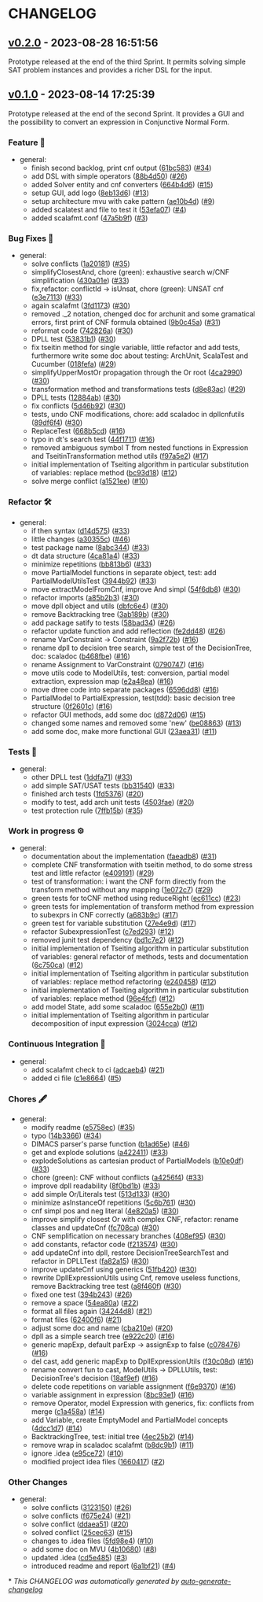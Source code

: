 # CHANGELOG

## [v0.2.0](https://github.com/Mala1180/PPS-22-satify/releases/tag/v0.2.0) - 2023-08-28 16:51:56

Prototype released at the end of the third Sprint.
It permits solving simple SAT problem instances and provides a richer DSL for the input. 

## [v0.1.0](https://github.com/Mala1180/PPS-22-satify/releases/tag/v0.1.0) - 2023-08-14 17:25:39

Prototype released at the end of the second Sprint.
It provides a GUI and the possibility to convert an expression in Conjunctive Normal Form.

### Feature 🚀

- general:
  - finish second backlog, print cnf output ([61bc583](https://github.com/Mala1180/PPS-22-satify/commit/61bc5833512c34d8b7ae9307ad1750bfbb54d1d9)) ([#34](https://github.com/Mala1180/PPS-22-satify/pull/34))
  - add DSL with simple operators ([88b4d50](https://github.com/Mala1180/PPS-22-satify/commit/88b4d50034c011b5d9167c3269c8fac0b8190a95)) ([#26](https://github.com/Mala1180/PPS-22-satify/pull/26))
  - added Solver entity and cnf converters ([664b4d6](https://github.com/Mala1180/PPS-22-satify/commit/664b4d603a7d4d71b08606bf7e0825aa9f2a8985)) ([#15](https://github.com/Mala1180/PPS-22-satify/pull/15))
  - setup GUI, add logo ([8eb13d6](https://github.com/Mala1180/PPS-22-satify/commit/8eb13d66192b930361713d18f675cb4c3db1583e)) ([#13](https://github.com/Mala1180/PPS-22-satify/pull/13))
  - setup architecture mvu with cake pattern ([ae10b4d](https://github.com/Mala1180/PPS-22-satify/commit/ae10b4d2687bf2ccacedba3c1c7c5f14251434c2)) ([#9](https://github.com/Mala1180/PPS-22-satify/pull/9))
  - added scalatest and file to test it ([53efa07](https://github.com/Mala1180/PPS-22-satify/commit/53efa072e1716f40862f5e980154a578c0133e4f)) ([#4](https://github.com/Mala1180/PPS-22-satify/pull/4))
  - added scalafmt.conf ([47a5b9f](https://github.com/Mala1180/PPS-22-satify/commit/47a5b9fb00c7757cf5a6520fe326cc164dfefd38)) ([#3](https://github.com/Mala1180/PPS-22-satify/pull/3))

### Bug Fixes 🐛

- general:
  - solve conflicts ([1a20181](https://github.com/Mala1180/PPS-22-satify/commit/1a20181c1955244e4a4c91cdc8f2c9a5a5a8fb40)) ([#35](https://github.com/Mala1180/PPS-22-satify/pull/35))
  - simplifyClosestAnd, chore (green): exhaustive search w/CNF simplification ([430a01e](https://github.com/Mala1180/PPS-22-satify/commit/430a01e9f3f96eba89db7ef509979304c8a3c33e)) ([#33](https://github.com/Mala1180/PPS-22-satify/pull/33))
  - fix,refactor: conflictId -> isUnsat, chore (green): UNSAT cnf ([e3e7113](https://github.com/Mala1180/PPS-22-satify/commit/e3e711369a38b00ea8828bee09be992460f13100)) ([#33](https://github.com/Mala1180/PPS-22-satify/pull/33))
  - again scalafmt ([3fd1173](https://github.com/Mala1180/PPS-22-satify/commit/3fd1173279691211cc1488ec2f02a74873b43491)) ([#30](https://github.com/Mala1180/PPS-22-satify/pull/30))
  - removed ._2 notation, chenged doc for archunit and some gramatical errors, first print of CNF formula obtained ([9b0c45a](https://github.com/Mala1180/PPS-22-satify/commit/9b0c45aad56d8e9afe44b147a4ba7627d48d278c)) ([#31](https://github.com/Mala1180/PPS-22-satify/pull/31))
  - reformat code ([742826a](https://github.com/Mala1180/PPS-22-satify/commit/742826a4611352311be2d749b576e78bd5fea0d2)) ([#30](https://github.com/Mala1180/PPS-22-satify/pull/30))
  - DPLL test ([53831b1](https://github.com/Mala1180/PPS-22-satify/commit/53831b15fb769ba8d39a625f2dac9d75a5945d67)) ([#30](https://github.com/Mala1180/PPS-22-satify/pull/30))
  - fix tseitin method for single variable, little refactor and add tests, furthermore write some doc about testing: ArchUnit, ScalaTest and Cucumber ([018fefa](https://github.com/Mala1180/PPS-22-satify/commit/018fefa82315488de2e434addbe021c34d6aeb8b)) ([#29](https://github.com/Mala1180/PPS-22-satify/pull/29))
  - simplifyUpperMostOr propagation through the Or root ([4ca2990](https://github.com/Mala1180/PPS-22-satify/commit/4ca299037752ad8ad196352bd84d7ca95ee93e4c)) ([#30](https://github.com/Mala1180/PPS-22-satify/pull/30))
  - transformation method and transformations tests ([d8e83ac](https://github.com/Mala1180/PPS-22-satify/commit/d8e83ac96e8476b0feb7f84839f68f2a4292e24e)) ([#29](https://github.com/Mala1180/PPS-22-satify/pull/29))
  - DPLL tests ([12884ab](https://github.com/Mala1180/PPS-22-satify/commit/12884ab36bcb1309c1cabfa00a23af2eafde0b40)) ([#30](https://github.com/Mala1180/PPS-22-satify/pull/30))
  - fix conflicts ([5d46b92](https://github.com/Mala1180/PPS-22-satify/commit/5d46b92ed3177f2759763b7200ca7c19b0350d01)) ([#30](https://github.com/Mala1180/PPS-22-satify/pull/30))
  - tests, undo CNF modifications, chore: add scaladoc in dpllcnfutils ([89df6f4](https://github.com/Mala1180/PPS-22-satify/commit/89df6f4b0a8c0c655965f43af547e3566925f181)) ([#30](https://github.com/Mala1180/PPS-22-satify/pull/30))
  - ReplaceTest ([668b5cd](https://github.com/Mala1180/PPS-22-satify/commit/668b5cdc1acdb0f581a09fb03ef38cb4ae66a8ba)) ([#16](https://github.com/Mala1180/PPS-22-satify/pull/16))
  - typo in dt's search test ([44f1711](https://github.com/Mala1180/PPS-22-satify/commit/44f1711e910ace303ab1858e0703db40c379a9b9)) ([#16](https://github.com/Mala1180/PPS-22-satify/pull/16))
  - removed ambiguous symbol T from nested functions in Expression and TseitinTransformation method utils ([f97a5e2](https://github.com/Mala1180/PPS-22-satify/commit/f97a5e209ab0607002bf035b004b0ebc5d70d528)) ([#17](https://github.com/Mala1180/PPS-22-satify/pull/17))
  - initial implementation of Tseiting algorithm in particular substitution of variables: replace method ([bc93d18](https://github.com/Mala1180/PPS-22-satify/commit/bc93d189bec938fea862dfdf8dd785b530dcefa6)) ([#12](https://github.com/Mala1180/PPS-22-satify/pull/12))
  - solve merge conflict ([a1521ee](https://github.com/Mala1180/PPS-22-satify/commit/a1521eeb3339db55e536a191e10a238d2499694c)) ([#10](https://github.com/Mala1180/PPS-22-satify/pull/10))

### Refactor 🛠️

- general:
  - if then syntax ([d14d575](https://github.com/Mala1180/PPS-22-satify/commit/d14d575e643e9c46dffe368f23c700ffe9e40e07)) ([#33](https://github.com/Mala1180/PPS-22-satify/pull/33))
  - little changes ([a30355c](https://github.com/Mala1180/PPS-22-satify/commit/a30355c23ff78ce2041991e9eed81c7863c11275)) ([#46](https://github.com/Mala1180/PPS-22-satify/pull/46))
  - test package name ([8abc344](https://github.com/Mala1180/PPS-22-satify/commit/8abc3441163fd06ecfb706e66eb6d925a389cb5c)) ([#33](https://github.com/Mala1180/PPS-22-satify/pull/33))
  - dt data structure ([4ca81a4](https://github.com/Mala1180/PPS-22-satify/commit/4ca81a409eaa112f72ea29ea9cd9d79b6e2f6690)) ([#33](https://github.com/Mala1180/PPS-22-satify/pull/33))
  - minimize repetitions ([bb813b6](https://github.com/Mala1180/PPS-22-satify/commit/bb813b6c805129fd260337be209a3b4bda2dd0bf)) ([#33](https://github.com/Mala1180/PPS-22-satify/pull/33))
  - move PartialModel functions in separate object, test: add PartialModelUtilsTest ([3944b92](https://github.com/Mala1180/PPS-22-satify/commit/3944b926efef9fa4486654a513ef49817fe36ab2)) ([#33](https://github.com/Mala1180/PPS-22-satify/pull/33))
  - move extractModelFromCnf, improve And simpl ([54f6db8](https://github.com/Mala1180/PPS-22-satify/commit/54f6db803ef9c2146212610c4281ba16625828de)) ([#30](https://github.com/Mala1180/PPS-22-satify/pull/30))
  - refactor imports ([a85b2b3](https://github.com/Mala1180/PPS-22-satify/commit/a85b2b3310a8c61649874aaa5af21409dfb175be)) ([#30](https://github.com/Mala1180/PPS-22-satify/pull/30))
  - move dpll object and utils ([dbfc6e4](https://github.com/Mala1180/PPS-22-satify/commit/dbfc6e41d0083745453131fb3e95e3bbfb150e06)) ([#30](https://github.com/Mala1180/PPS-22-satify/pull/30))
  - remove Backtracking tree ([3ab189b](https://github.com/Mala1180/PPS-22-satify/commit/3ab189b3188c91444b214eaf675bef3658fec2ce)) ([#30](https://github.com/Mala1180/PPS-22-satify/pull/30))
  - add package satify to tests ([58bad34](https://github.com/Mala1180/PPS-22-satify/commit/58bad3492e895e9d30e8b2a0eecf48c3cddd0b24)) ([#26](https://github.com/Mala1180/PPS-22-satify/pull/26))
  - refactor update function and add reflection ([fe2dd48](https://github.com/Mala1180/PPS-22-satify/commit/fe2dd488fc1d26a9ce7feec42250e71a6b7e9d0c)) ([#26](https://github.com/Mala1180/PPS-22-satify/pull/26))
  - rename VarConstraint -> Constraint ([9a2f72b](https://github.com/Mala1180/PPS-22-satify/commit/9a2f72b5e74bde1cb46f1bb40c9473db387ea62e)) ([#16](https://github.com/Mala1180/PPS-22-satify/pull/16))
  - rename dpll to decision tree search, simple test of the DecisionTree, doc: scaladoc ([b468fbe](https://github.com/Mala1180/PPS-22-satify/commit/b468fbe9c69e1823041d4ba4f580ce7cc0fe5a3f)) ([#16](https://github.com/Mala1180/PPS-22-satify/pull/16))
  - rename Assignment to VarConstraint ([0790747](https://github.com/Mala1180/PPS-22-satify/commit/0790747c091a415079cd1090ac6c034ee886b5d4)) ([#16](https://github.com/Mala1180/PPS-22-satify/pull/16))
  - move utils code to ModelUtils, test: conversion, partial model extraction, expression map ([e2a48ea](https://github.com/Mala1180/PPS-22-satify/commit/e2a48eac612b7e47ad465c6e35e7bed654485543)) ([#16](https://github.com/Mala1180/PPS-22-satify/pull/16))
  - move dtree code into separate packages ([6596dd8](https://github.com/Mala1180/PPS-22-satify/commit/6596dd8ca31f49db0801ce56b2c7f973cb452b2d)) ([#16](https://github.com/Mala1180/PPS-22-satify/pull/16))
  - PartialModel to PartialExpression, test(tdd): basic decision tree structure ([0f2601c](https://github.com/Mala1180/PPS-22-satify/commit/0f2601c4ccd6e12b471f0082030bb435e8b31bb7)) ([#16](https://github.com/Mala1180/PPS-22-satify/pull/16))
  - refactor GUI methods, add some doc ([d872d06](https://github.com/Mala1180/PPS-22-satify/commit/d872d06f09147270d410bf21ea99044365dd4637)) ([#15](https://github.com/Mala1180/PPS-22-satify/pull/15))
  - changed some names and removed some 'new' ([be08863](https://github.com/Mala1180/PPS-22-satify/commit/be08863247b9122d36d2e33c949c846ec73f3095)) ([#13](https://github.com/Mala1180/PPS-22-satify/pull/13))
  - add some doc, make more functional GUI ([23aea31](https://github.com/Mala1180/PPS-22-satify/commit/23aea31c2f35feab49120ed09daacf5665e5bbf9)) ([#11](https://github.com/Mala1180/PPS-22-satify/pull/11))

### Tests 🧪

- general:
  - other DPLL test ([1ddfa71](https://github.com/Mala1180/PPS-22-satify/commit/1ddfa7137a8b3211566039907e63dd23fa7d85cb)) ([#33](https://github.com/Mala1180/PPS-22-satify/pull/33))
  - add simple SAT/USAT tests ([bb31540](https://github.com/Mala1180/PPS-22-satify/commit/bb3154003d9fc51b9f558af16a7891061f4b6a53)) ([#33](https://github.com/Mala1180/PPS-22-satify/pull/33))
  - finished arch tests ([1fd5376](https://github.com/Mala1180/PPS-22-satify/commit/1fd53760d2b4e89634364beaa963d6673a3dafd9)) ([#20](https://github.com/Mala1180/PPS-22-satify/pull/20))
  - modify to test, add arch unit tests ([4503fae](https://github.com/Mala1180/PPS-22-satify/commit/4503fae2f2fac41c7eaa775ca262a81923444e76)) ([#20](https://github.com/Mala1180/PPS-22-satify/pull/20))
  - test protection rule ([7ffb15b](https://github.com/Mala1180/PPS-22-satify/commit/7ffb15bd10561ed363fa76f56f9a7d899712485e)) ([#35](https://github.com/Mala1180/PPS-22-satify/pull/35))

### Work in progress ⚙️

- general:
  - documentation about the implementation ([faeadb8](https://github.com/Mala1180/PPS-22-satify/commit/faeadb8853fdc26c066a98fd0485349a6c731946)) ([#31](https://github.com/Mala1180/PPS-22-satify/pull/31))
  - complete CNF transformation with tseitin method, to do some stress test and little refactor ([e409191](https://github.com/Mala1180/PPS-22-satify/commit/e4091912d1b983a8b47f6dccadb3756b357dd672)) ([#29](https://github.com/Mala1180/PPS-22-satify/pull/29))
  - test of transformation: i want the CNF form directly from the transform method without any mapping ([1e072c7](https://github.com/Mala1180/PPS-22-satify/commit/1e072c76de3b7ebb3e7494fc0aca166a456be6b0)) ([#29](https://github.com/Mala1180/PPS-22-satify/pull/29))
  - green tests for toCNF method using reduceRight ([ec611cc](https://github.com/Mala1180/PPS-22-satify/commit/ec611cc5c9b315aa52225736de9d13c093c4ff84)) ([#23](https://github.com/Mala1180/PPS-22-satify/pull/23))
  - green tests for implementation of transform method from expression to subexprs in CNF correctly ([a683b9c](https://github.com/Mala1180/PPS-22-satify/commit/a683b9ce032fd782f10f5912ee79b89ffc52a774)) ([#17](https://github.com/Mala1180/PPS-22-satify/pull/17))
  - green test for variable substitution ([27e4e9d](https://github.com/Mala1180/PPS-22-satify/commit/27e4e9d19632940e3f8ff93ebc2d7bdcdd133737)) ([#17](https://github.com/Mala1180/PPS-22-satify/pull/17))
  - refactor SubexpressionTest ([c7ed293](https://github.com/Mala1180/PPS-22-satify/commit/c7ed2932e4fed87f211c6d3dea522ef5d26efd74)) ([#12](https://github.com/Mala1180/PPS-22-satify/pull/12))
  - removed junit test dependency ([bd1c7e2](https://github.com/Mala1180/PPS-22-satify/commit/bd1c7e2996f9c65c6b63049a0afcf88d39c391cf)) ([#12](https://github.com/Mala1180/PPS-22-satify/pull/12))
  - initial implementation of Tseiting algorithm in particular substitution of variables: general refactor of methods, tests and documentation ([6c750ca](https://github.com/Mala1180/PPS-22-satify/commit/6c750caae6f07baa4cf06ee2597f33c21ae393d0)) ([#12](https://github.com/Mala1180/PPS-22-satify/pull/12))
  - initial implementation of Tseiting algorithm in particular substitution of variables: replace method refactoring ([e240458](https://github.com/Mala1180/PPS-22-satify/commit/e24045848b8c87a1355d73b110b24c70b7974119)) ([#12](https://github.com/Mala1180/PPS-22-satify/pull/12))
  - initial implementation of Tseiting algorithm in particular substitution of variables: replace method ([96e4fcf](https://github.com/Mala1180/PPS-22-satify/commit/96e4fcf6af1545146acf67a234b51bf65de0f822)) ([#12](https://github.com/Mala1180/PPS-22-satify/pull/12))
  - add model State, add some scaladoc ([655e2b0](https://github.com/Mala1180/PPS-22-satify/commit/655e2b0cc93401c88601bdd3f3b7ca69a9880d65)) ([#11](https://github.com/Mala1180/PPS-22-satify/pull/11))
  - initial implementation of Tseiting algorithm in particular decomposition of input expression ([3024cca](https://github.com/Mala1180/PPS-22-satify/commit/3024cca8f51f56d70eca7b4ea878e6abc8171ec8)) ([#12](https://github.com/Mala1180/PPS-22-satify/pull/12))

### Continuous Integration 🤖️

- general:
  - add scalafmt check to ci ([adcaeb4](https://github.com/Mala1180/PPS-22-satify/commit/adcaeb4a14eb69eb74041313495563b02ceac965)) ([#21](https://github.com/Mala1180/PPS-22-satify/pull/21))
  - added ci file ([c1e8664](https://github.com/Mala1180/PPS-22-satify/commit/c1e86646927bf67495c07e95ad09e3706c648b6e)) ([#5](https://github.com/Mala1180/PPS-22-satify/pull/5))

### Chores 🖋️

- general:
  - modify readme ([e5758ec](https://github.com/Mala1180/PPS-22-satify/commit/e5758ec22dd7e8b4f874a6b181879255afcb7035)) ([#35](https://github.com/Mala1180/PPS-22-satify/pull/35))
  - typo ([14b3366](https://github.com/Mala1180/PPS-22-satify/commit/14b33665011e2e782b13214d6f14ac0dd5c98b19)) ([#34](https://github.com/Mala1180/PPS-22-satify/pull/34))
  - DIMACS parser's parse function ([b1ad65e](https://github.com/Mala1180/PPS-22-satify/commit/b1ad65ea45e22aa20eb32b2a7c7f2be70d370ea2)) ([#46](https://github.com/Mala1180/PPS-22-satify/pull/46))
  - get and explode solutions ([a422411](https://github.com/Mala1180/PPS-22-satify/commit/a422411fd128bed43e22104418888ce13a639daf)) ([#33](https://github.com/Mala1180/PPS-22-satify/pull/33))
  - explodeSolutions as cartesian product of PartialModels ([b10e0df](https://github.com/Mala1180/PPS-22-satify/commit/b10e0df220dd58c0a7656704006eac04b2c1bb37)) ([#33](https://github.com/Mala1180/PPS-22-satify/pull/33))
  - chore (green): CNF without conflicts ([a4256f4](https://github.com/Mala1180/PPS-22-satify/commit/a4256f465dc8e669f65dd16581fd39ee68c570a0)) ([#33](https://github.com/Mala1180/PPS-22-satify/pull/33))
  - improve dpll readability ([8f0bd1b](https://github.com/Mala1180/PPS-22-satify/commit/8f0bd1bc5001751db763f36896888fa5053690e1)) ([#33](https://github.com/Mala1180/PPS-22-satify/pull/33))
  - add simple Or/Literals test ([513d133](https://github.com/Mala1180/PPS-22-satify/commit/513d133da982f091de5a22b158376d1fa67ef513)) ([#30](https://github.com/Mala1180/PPS-22-satify/pull/30))
  - minimize asInstanceOf repetitions ([5c6b761](https://github.com/Mala1180/PPS-22-satify/commit/5c6b761961681948a10eb059dc9be440156b5a2e)) ([#30](https://github.com/Mala1180/PPS-22-satify/pull/30))
  - cnf simpl pos and neg literal ([4e820a5](https://github.com/Mala1180/PPS-22-satify/commit/4e820a5021afcff5f124f81e14c9f18569688e34)) ([#30](https://github.com/Mala1180/PPS-22-satify/pull/30))
  - improve simplify closest Or with complex CNF, refactor: rename classes and updateCnf ([fc708ca](https://github.com/Mala1180/PPS-22-satify/commit/fc708ca6db70d019d45be6c169554329be16d921)) ([#30](https://github.com/Mala1180/PPS-22-satify/pull/30))
  - CNF semplification on necessary branches ([408ef95](https://github.com/Mala1180/PPS-22-satify/commit/408ef955ca8c12a13082caa44b5aebeedcdb681c)) ([#30](https://github.com/Mala1180/PPS-22-satify/pull/30))
  - add constants, refactor code ([f213574](https://github.com/Mala1180/PPS-22-satify/commit/f2135746faa1a177a64a5b8a26fd2c69d23cdcf8)) ([#30](https://github.com/Mala1180/PPS-22-satify/pull/30))
  - add updateCnf into dpll, restore DecisionTreeSearchTest and refactor in DPLLTest ([fa82a15](https://github.com/Mala1180/PPS-22-satify/commit/fa82a151e9093cbfb25c652d17b2c379cfcab87c)) ([#30](https://github.com/Mala1180/PPS-22-satify/pull/30))
  - improve updateCnf using generics ([51fb420](https://github.com/Mala1180/PPS-22-satify/commit/51fb420d38645b6fcab98785bd304ca2cfa8ca25)) ([#30](https://github.com/Mala1180/PPS-22-satify/pull/30))
  - rewrite DpllExpressionUtils using Cnf, remove useless functions, remove Backtracking tree test ([a8f460f](https://github.com/Mala1180/PPS-22-satify/commit/a8f460fe3d8dd4d1416d98ceb55adb8805d6a634)) ([#30](https://github.com/Mala1180/PPS-22-satify/pull/30))
  - fixed one test ([394b243](https://github.com/Mala1180/PPS-22-satify/commit/394b243bacddfab4c1539f27dc1550af50b4df96)) ([#26](https://github.com/Mala1180/PPS-22-satify/pull/26))
  - remove a space ([54ea80a](https://github.com/Mala1180/PPS-22-satify/commit/54ea80ab704ba351cdb20d3ade05b363d1415940)) ([#22](https://github.com/Mala1180/PPS-22-satify/pull/22))
  - format all files again ([34244d8](https://github.com/Mala1180/PPS-22-satify/commit/34244d8ec9f3cef7c5144da29336203a1c9a8823)) ([#21](https://github.com/Mala1180/PPS-22-satify/pull/21))
  - format files ([62400f6](https://github.com/Mala1180/PPS-22-satify/commit/62400f6babccda9a2855672e3c7f18ecf9cd2e5b)) ([#21](https://github.com/Mala1180/PPS-22-satify/pull/21))
  - adjust some doc and name ([cba210e](https://github.com/Mala1180/PPS-22-satify/commit/cba210ef3929e843eb37887178018c110cb0951c)) ([#20](https://github.com/Mala1180/PPS-22-satify/pull/20))
  - dpll as a simple search tree ([e922c20](https://github.com/Mala1180/PPS-22-satify/commit/e922c20a0cc8569e9483a65243838e660d51cdea)) ([#16](https://github.com/Mala1180/PPS-22-satify/pull/16))
  - generic mapExp, default parExp -> assignExp to false ([c078476](https://github.com/Mala1180/PPS-22-satify/commit/c07847613f7e54e7b81c99c288b3e48f50bc72c0)) ([#16](https://github.com/Mala1180/PPS-22-satify/pull/16))
  - del cast, add generic mapExp to DpllExpressionUtils ([f30c08d](https://github.com/Mala1180/PPS-22-satify/commit/f30c08d210308ac21787608a675cf3f018b0fca2)) ([#16](https://github.com/Mala1180/PPS-22-satify/pull/16))
  - rename convert fun to cast, ModelUtils -> DPLLUtils, test: DecisionTree's decision ([18af9ef](https://github.com/Mala1180/PPS-22-satify/commit/18af9ef34e48dc58b48482485b0585b5e06f2184)) ([#16](https://github.com/Mala1180/PPS-22-satify/pull/16))
  - delete code repetitions on variable assignment ([f6e9370](https://github.com/Mala1180/PPS-22-satify/commit/f6e9370ffdfbdf11992b3f70412173af09741e36)) ([#16](https://github.com/Mala1180/PPS-22-satify/pull/16))
  - variable assignment in expression ([8bc93e1](https://github.com/Mala1180/PPS-22-satify/commit/8bc93e10977fddb551d75f13195a0401e5d07fb4)) ([#16](https://github.com/Mala1180/PPS-22-satify/pull/16))
  - remove Operator, model Expression with generics, fix: conflicts from merge ([c1a458a](https://github.com/Mala1180/PPS-22-satify/commit/c1a458a05c9bf462a1c3e1db5e8a48644d41ec7b)) ([#14](https://github.com/Mala1180/PPS-22-satify/pull/14))
  - add Variable, create EmptyModel and PartialModel concepts ([4dcc1d7](https://github.com/Mala1180/PPS-22-satify/commit/4dcc1d799bc00caafc7fc5ac0abc81e1e7c19249)) ([#14](https://github.com/Mala1180/PPS-22-satify/pull/14))
  - BacktrackingTree, test: initial tree ([4ec25b2](https://github.com/Mala1180/PPS-22-satify/commit/4ec25b29c7a117727e63b514acb61b0e749cbcf7)) ([#14](https://github.com/Mala1180/PPS-22-satify/pull/14))
  - remove wrap in scaladoc scalafmt ([b8dc9b1](https://github.com/Mala1180/PPS-22-satify/commit/b8dc9b197371440db5d19cf3eb55f15d721b6611)) ([#11](https://github.com/Mala1180/PPS-22-satify/pull/11))
  - ignore .idea ([e95ce72](https://github.com/Mala1180/PPS-22-satify/commit/e95ce72421a839da0b242b9aed1dde1ecd6cb4ac)) ([#10](https://github.com/Mala1180/PPS-22-satify/pull/10))
  - modified project idea files ([1660417](https://github.com/Mala1180/PPS-22-satify/commit/16604179c896611e0558e124ffc1bd8b1c48799d)) ([#2](https://github.com/Mala1180/PPS-22-satify/pull/2))

### Other Changes

- general:
  - solve conflicts ([3123150](https://github.com/Mala1180/PPS-22-satify/commit/312315076afc0399b575a6d6da8b78e9c01cb01b)) ([#26](https://github.com/Mala1180/PPS-22-satify/pull/26))
  - solve conflicts ([f675e24](https://github.com/Mala1180/PPS-22-satify/commit/f675e240e36eb336c39e65729e2b37f3e554839a)) ([#21](https://github.com/Mala1180/PPS-22-satify/pull/21))
  - solve conflict ([ddaea51](https://github.com/Mala1180/PPS-22-satify/commit/ddaea51c73efc2d0948cfc3b92216671f51f422f)) ([#20](https://github.com/Mala1180/PPS-22-satify/pull/20))
  - solved conflict ([25cec63](https://github.com/Mala1180/PPS-22-satify/commit/25cec63c82f4dcc5715a0f048d65897e54dadf9d)) ([#15](https://github.com/Mala1180/PPS-22-satify/pull/15))
  - changes to .idea files ([5fd98e4](https://github.com/Mala1180/PPS-22-satify/commit/5fd98e40f4f1fec1ed96cdf6941a328676b60f8f)) ([#10](https://github.com/Mala1180/PPS-22-satify/pull/10))
  - add some doc on MVU ([4b10680](https://github.com/Mala1180/PPS-22-satify/commit/4b10680b8b850b1031e20615936c201a8aafd942)) ([#8](https://github.com/Mala1180/PPS-22-satify/pull/8))
  - updated .idea ([cd5e485](https://github.com/Mala1180/PPS-22-satify/commit/cd5e485f789c16497ce240aa94a3b7915f5a06e1)) ([#3](https://github.com/Mala1180/PPS-22-satify/pull/3))
  - introduced readme and report ([6a1bf21](https://github.com/Mala1180/PPS-22-satify/commit/6a1bf21422b076a8ba02270a3f661fa0dfd050ac)) ([#4](https://github.com/Mala1180/PPS-22-satify/pull/4))

\* *This CHANGELOG was automatically generated by [auto-generate-changelog](https://github.com/BobAnkh/auto-generate-changelog)*
